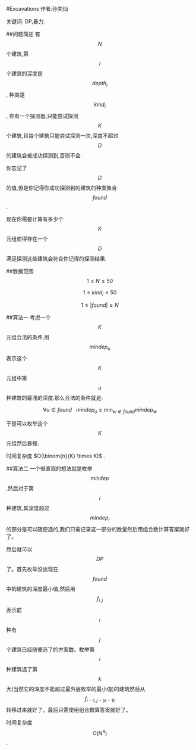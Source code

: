 #Excavations
作者:孙奕灿

关键词: DP,暴力.

##问题简述
  有 $$N$$ 个建筑,第 $$i$$ 个建筑的深度是 $$depth_i$$ , 种类是 $$kind_i$$ , 你有一个探测器,只能尝试探测 $$K$$ 个建筑,且每个建筑只能尝试探测一次,深度不超过 $$D$$ 的建筑会被成功探测到,否则不会.

  你忘记了 $$D$$ 的值,但是你记得你成功探测到的建筑的种类集合 $$found$$.
  
  现在你需要计算有多少个 $$K$$ 元组使得存在一个 $$D$$ 满足探测这些建筑会符合你记得的探测结果.
  
##数据范围
 $$1 \leq N \leq 50$$
 
 $$1 \leq kind_i \leq 50$$
 
 $$1\leq |found| \leq N$$
 
##算法一
考虑一个 $$K$$ 元组合法的条件,用 $$mindep_u$$ 表示这个 $$K$$ 元组中第 $$u$$ 种建筑的最浅的深度.那么合法的条件就是:

$$\forall{u\in found}~~~{mindep_u} \leq \min_{w\notin found}{mindep_w}$$

于是可以枚举这个 $$K$$ 元组然后暴搜.

时间复杂度 $O(\binom{n}{K} \times K)$ .

##算法二
一个很直观的想法就是枚举 $$mindep$$ ,然后对于第 $$i$$ 种建筑,其深度超过 $$mindep_i$$ 的部分是可以随便选的,我们只需记录这一部分的数量然后用组合数计算答案就好了。

然后就可以 $$DP$$ 了。首先枚举没出现在 $$found$$ 中的建筑的深度最小值,然后用 $$f_{i,j}$$ 表示前 $$i$$ 种有 $$j$$ 个建筑已经随便选了的方案数。枚举第 $$i$$ 种建筑选了第 $$k$$ 大(当然它的深度不能超过最外层枚举的最小值)的建筑然后从 $$f_{i-1,j-(k-1)}$$ 转移过来就好了。最后只需使用组合数算答案就好了。

时间复杂度 $$O(N^4)$$. 




